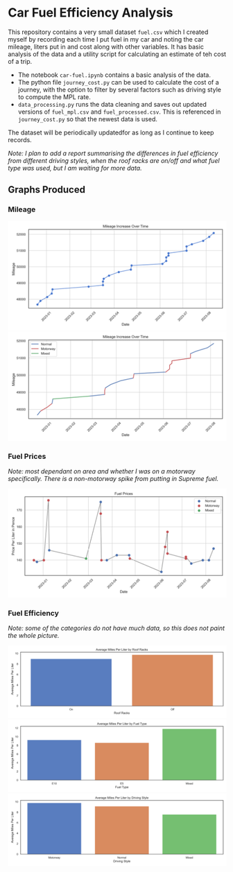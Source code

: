 # Car Fuel Efficiency Analysis

This repository contains a very small dataset `fuel.csv` which I created myself by recording each time I put fuel in my car and noting the car mileage, liters put in and cost along with other variables. It has basic analysis of the data and a utility script for calculating an estimate of teh cost of a trip.

- The notebook `car-fuel.ipynb` contains a basic analysis of the data.
- The python file `journey_cost.py` can be used to calculate the cost of a journey, with the option to filter by several factors such as driving style to compute the MPL rate.
- `data_processing.py` runs the data cleaning and saves out updated versions of `fuel_mpl.csv` and `fuel_processed.csv`. This is referenced in `journey_cost.py` so that the newest data is used.


The dataset will be periodically updatedfor as long as I continue to keep records.

_Note: I plan to add a report summarising the differences in fuel efficiency from different driving styles, when the roof racks are on/off and what fuel type was used, but I am waiting for more data._

## Graphs Produced

### Mileage

![](images/mileage.png)
![](images/mileage_colored_by_driving_style.png)

### Fuel Prices

_Note: most dependant on area and whether I was on a motorway specifically. There is a non-motorway spike from putting in Supreme fuel._

![](images/fuel_prices.png)

### Fuel Efficiency

_Note: some of the categories do not have much data, so this does not paint the whole picture._

![](images/fuel_efficiency_by_roof_racks.png)
![](images/fuel_efficiency_by_fuel_type.png)
![](images/fuel_efficiency_by_driving_style.png)
